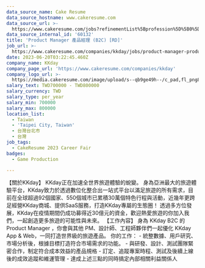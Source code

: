 ```yaml
---
data_source_name: Cake Resume
data_source_hostname: www.cakeresume.com
data_source_url: >-
  https://www.cakeresume.com/jobs?refinementList%5Bprofession%5D%5B0%5D=game-production&range%5Bsalary_range%5D%5Bmin%5D=100000
data_source_internal_id: '60132'
title: 'Product Manager 產品經理 (B2C) [RD]'
job_url: >-
  https://www.cakeresume.com/companies/kkday/jobs/product-manager-product-manager-b2c-rd
date: 2023-06-20T03:22:45.460Z
company_name: KKday
company_page_url: 'https://www.cakeresume.com/companies/kkday'
company_logo_url: >-
  https://media.cakeresume.com/image/upload/s--qb9ge49h--/c_pad,fl_png8,h_200,w_200/v1666342333/cmu3q58jezs7zkvpeprv.png
salary_text: TWD700000 - TWD800000
salary_currency: TWD
salary_type: per_year
salary_min: 700000
salary_max: 800000
location_list:
  - Taiwan
  - 'Taipei City, Taiwan'
  - 台灣台北市
  - 台灣
job_tags:
  - CakeResume 2023 Career Fair
badges:
  - Game Production

---
```


【關於KKday】 KKday正在加速全世界旅遊體驗的蛻變。 身為亞洲最大的旅遊體驗平台，KKday致力於透過數位化整合出一站式平台以滿足旅遊的所有需求，目前在全球超過92個國家、550個城市已累積30萬個特色行程與活動，近幾年更跨足經營KKday商城、提供SaaS服務，打造KKday專屬的生態圈！ 透過多方位發展，KKday在疫情期間仍成功募得近30億元的資金，歡迎熱愛旅遊的你加入我們，一起創造更多旅遊的可能性與未來。 【工作內容】 身為 KKday B2C 的 Product Manager ，你會與其他 PM、設計師、工程師夥伴們一起優化 KKday App & Web，一同打造世界級的旅遊產品。 你的工作： - 統整數據、用戶研究、市場分析後，根據目標打造符合市場需求的功能。 - 與研發、設計、測試團隊緊密合作，制定符合成本效益的產品規格 - 訂定、追蹤專案時程、測試及後續上線後的成效追蹤和維運管理 - 達成上述三點的同時搞定內部相關利益關係人
